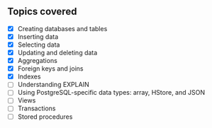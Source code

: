 ## Topics covered

- [x] Creating databases and tables
- [x] Inserting data
- [x] Selecting data
- [x] Updating and deleting data
- [x] Aggregations
- [x] Foreign keys and joins
- [x] Indexes
- [ ] Understanding EXPLAIN
- [ ] Using PostgreSQL-specific data types: array, HStore, and JSON
- [ ] Views
- [ ] Transactions
- [ ] Stored procedures
